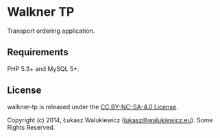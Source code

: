 # Walkner TP

Transport ordering application.

## Requirements

PHP 5.3+ and MySQL 5+.

## License

walkner-tp is released under the [CC BY-NC-SA-4.0 License](https://github.com/morkai/walkner-tp/blob/master/license.md).

Copyright (c) 2014, Łukasz Walukiewicz (lukasz@walukiewicz.eu). Some Rights Reserved.

